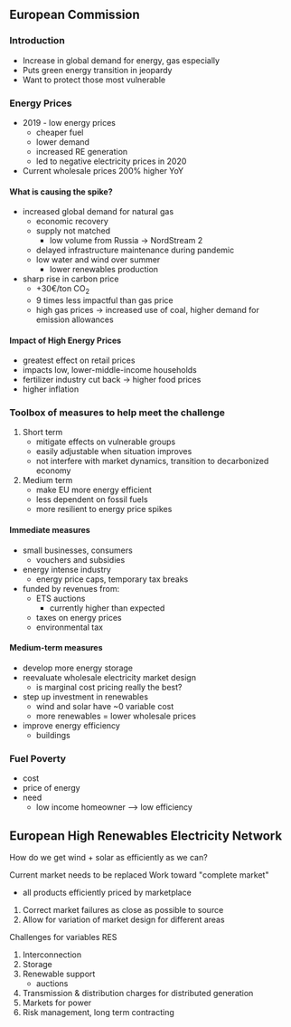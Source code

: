## European Commission
### Introduction
- Increase in global demand for energy, gas especially
- Puts green energy transition in jeopardy
- Want to protect those most vulnerable
### Energy Prices
- 2019 - low energy prices
	- cheaper fuel
	- lower demand
	- increased RE generation
	- led to negative electricity prices in 2020
- Current wholesale prices 200% higher YoY
#### What is causing the spike?
- increased global demand for natural gas
	- economic recovery
	- supply not matched
		- low volume from Russia -> NordStream 2
	- delayed infrastructure maintenance during pandemic
	- low water and wind over summer
		- lower renewables production
- sharp rise in carbon price
	- +30&euro;/ton CO<sub>2</sub>
	- 9 times less impactful than gas price
	- high gas prices -> increased use of coal, higher demand for emission allowances

#### Impact of High Energy Prices

- greatest effect on retail prices
- impacts low, lower-middle-income households
- fertilizer industry cut back -> higher food prices
- higher inflation

### Toolbox of measures to help meet the challenge

1. Short term
	- mitigate effects on vulnerable groups
	- easily adjustable when situation improves
	- not interfere with market dynamics, transition to decarbonized economy
2. Medium term
	- make EU more energy efficient
	- less dependent on fossil fuels
	- more resilient to energy price spikes

#### Immediate measures

-  small businesses, consumers
	-  vouchers and subsidies
-  energy intense industry
	-  energy price caps, temporary tax breaks
-  funded by revenues from:
	-  ETS auctions
		-  currently higher than expected
	-  taxes on energy prices
	-  environmental tax

#### Medium-term measures

 - develop more energy storage
 - reevaluate wholesale electricity market design
	 - is marginal cost pricing really the best?
 - step up investment in renewables 
	 - wind and solar have ~0 variable cost
	 - more renewables = lower wholesale prices
 - improve energy efficiency
	 - buildings


### Fuel Poverty

- cost
- price of energy
- need
	- low income homeowner --> low efficiency 

## European High Renewables Electricity Network

How do we get wind + solar as efficiently as we can?

Current market needs to be replaced
Work toward "complete market"
- all products efficiently priced by marketplace
1. Correct market failures as close as possible to source
2. Allow for variation of market design for different areas

Challenges for variables RES
1. Interconnection
2. Storage
3. Renewable support
	- auctions
4. Transmission & distribution charges for distributed generation
5. Markets for power
6. Risk management, long term contracting

